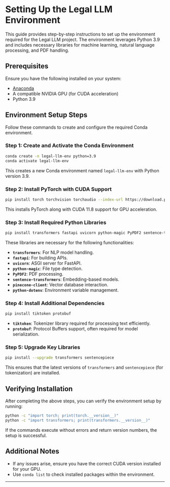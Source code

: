 # Setting Up the Legal LLM Environment

This guide provides step-by-step instructions to set up the environment required for the Legal LLM project. The environment leverages Python 3.9 and includes necessary libraries for machine learning, natural language processing, and PDF handling.

## Prerequisites

Ensure you have the following installed on your system:
- [Anaconda](https://www.anaconda.com/products/distribution)
- A compatible NVIDIA GPU (for CUDA acceleration)
- Python 3.9

## Environment Setup Steps

Follow these commands to create and configure the required Conda environment.

### Step 1: Create and Activate the Conda Environment

```bash
conda create -n legal-llm-env python=3.9
conda activate legal-llm-env
```

This creates a new Conda environment named `legal-llm-env` with Python version 3.9.

### Step 2: Install PyTorch with CUDA Support

```bash
pip install torch torchvision torchaudio --index-url https://download.pytorch.org/whl/cu118
```

This installs PyTorch along with CUDA 11.8 support for GPU acceleration.

### Step 3: Install Required Python Libraries

```bash
pip install transformers fastapi uvicorn python-magic PyPDF2 sentence-transformers pinecone-client python-dotenv
```

These libraries are necessary for the following functionalities:
- **`transformers`**: For NLP model handling.
- **`fastapi`**: For building APIs.
- **`uvicorn`**: ASGI server for FastAPI.
- **`python-magic`**: File type detection.
- **`PyPDF2`**: PDF processing.
- **`sentence-transformers`**: Embedding-based models.
- **`pinecone-client`**: Vector database interaction.
- **`python-dotenv`**: Environment variable management.

### Step 4: Install Additional Dependencies

```bash
pip install tiktoken protobuf
```

- **`tiktoken`**: Tokenizer library required for processing text efficiently.
- **`protobuf`**: Protocol Buffers support, often required for model serialization.

### Step 5: Upgrade Key Libraries

```bash
pip install --upgrade transformers sentencepiece
```

This ensures that the latest versions of `transformers` and `sentencepiece` (for tokenization) are installed.

## Verifying Installation

After completing the above steps, you can verify the environment setup by running:

```bash
python -c "import torch; print(torch.__version__)"
python -c "import transformers; print(transformers.__version__)"
```

If the commands execute without errors and return version numbers, the setup is successful.

## Additional Notes

- If any issues arise, ensure you have the correct CUDA version installed for your GPU.
- Use `conda list` to check installed packages within the environment.

---
